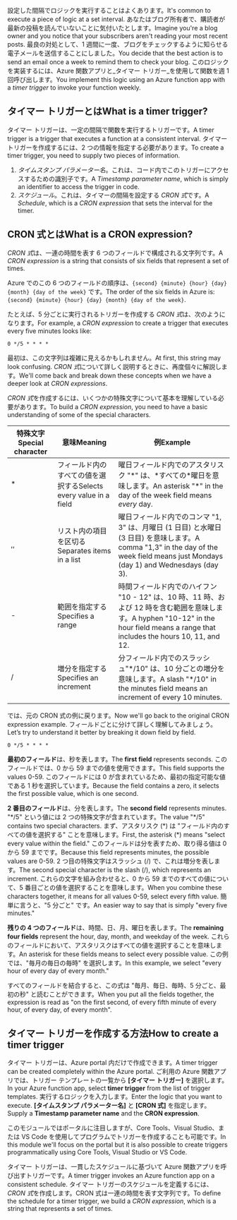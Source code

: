 <span data-ttu-id="676f7-101">設定した間隔でロジックを実行することはよくあります。</span><span class="sxs-lookup"><span data-stu-id="676f7-101">It's common to execute a piece of logic at a set interval.</span></span> <span data-ttu-id="676f7-102">あなたはブログ所有者で、購読者が最新の投稿を読んでいないことに気付いたとします。</span><span class="sxs-lookup"><span data-stu-id="676f7-102">Imagine you're a blog owner and you notice that your subscribers aren't reading your most recent posts.</span></span> <span data-ttu-id="676f7-103">最良の対処として、1 週間に一度、ブログをチェックするように知らせる電子メールを送信することにしました。</span><span class="sxs-lookup"><span data-stu-id="676f7-103">You decide that the best action is to send an email once a week to remind them to check your blog.</span></span> <span data-ttu-id="676f7-104">このロジックを実装するには、Azure 関数アプリと_タイマー トリガー_を使用して関数を週 1 回呼び出します。</span><span class="sxs-lookup"><span data-stu-id="676f7-104">You implement this logic using an Azure function app with a _timer trigger_ to invoke your function weekly.</span></span>

## <a name="what-is-a-timer-trigger"></a><span data-ttu-id="676f7-105">タイマー トリガーとは</span><span class="sxs-lookup"><span data-stu-id="676f7-105">What is a timer trigger?</span></span>

<span data-ttu-id="676f7-106">タイマー トリガーは、一定の間隔で関数を実行するトリガーです。</span><span class="sxs-lookup"><span data-stu-id="676f7-106">A timer trigger is a trigger that executes a function at a consistent interval.</span></span> <span data-ttu-id="676f7-107">タイマー トリガーを作成するには、2 つの情報を指定する必要があります。</span><span class="sxs-lookup"><span data-stu-id="676f7-107">To create a timer trigger, you need to supply two pieces of information.</span></span>

1. <span data-ttu-id="676f7-108">*タイムスタンプ パラメーター名*。これは、コード内でこのトリガーにアクセスするための識別子です。</span><span class="sxs-lookup"><span data-stu-id="676f7-108">A *Timestamp parameter name*, which is simply an identifier to access the trigger in code.</span></span>
2. <span data-ttu-id="676f7-109">*スケジュール*。これは、タイマーの間隔を設定する *CRON 式*です。</span><span class="sxs-lookup"><span data-stu-id="676f7-109">A *Schedule*, which is a *CRON expression* that sets the interval for the timer.</span></span>

## <a name="what-is-a-cron-expression"></a><span data-ttu-id="676f7-110">CRON 式とは</span><span class="sxs-lookup"><span data-stu-id="676f7-110">What is a CRON expression?</span></span>

<span data-ttu-id="676f7-111">*CRON 式*は、一連の時間を表す 6 つのフィールドで構成される文字列です。</span><span class="sxs-lookup"><span data-stu-id="676f7-111">A *CRON expression* is a string that consists of six fields that represent a set of times.</span></span>

<span data-ttu-id="676f7-112">Azure でのこの 6 つのフィールドの順序は、`{second} {minute} {hour} {day} {month} {day of the week}` です。</span><span class="sxs-lookup"><span data-stu-id="676f7-112">The order of the six fields in Azure is: `{second} {minute} {hour} {day} {month} {day of the week}`.</span></span>

<span data-ttu-id="676f7-113">たとえば、5 分ごとに実行されるトリガーを作成する *CRON 式*は、次のようになります。</span><span class="sxs-lookup"><span data-stu-id="676f7-113">For example, a *CRON expression* to create a trigger that executes every five minutes looks like:</span></span>

```log
0 */5 * * * *
```

<span data-ttu-id="676f7-114">最初は、この文字列は複雑に見えるかもしれません。</span><span class="sxs-lookup"><span data-stu-id="676f7-114">At first, this string may look confusing.</span></span> <span data-ttu-id="676f7-115">*CRON 式*について詳しく説明するときに、再度個々に解説します。</span><span class="sxs-lookup"><span data-stu-id="676f7-115">We'll come back and break down these concepts when we have a deeper look at *CRON expressions*.</span></span>

<span data-ttu-id="676f7-116">*CRON 式*を作成するには、いくつかの特殊文字について基本を理解している必要があります。</span><span class="sxs-lookup"><span data-stu-id="676f7-116">To build a *CRON expression*, you need to have a basic understanding of some of the special characters.</span></span>

| <span data-ttu-id="676f7-117">特殊文字</span><span class="sxs-lookup"><span data-stu-id="676f7-117">Special character</span></span> | <span data-ttu-id="676f7-118">意味</span><span class="sxs-lookup"><span data-stu-id="676f7-118">Meaning</span></span> | <span data-ttu-id="676f7-119">例</span><span class="sxs-lookup"><span data-stu-id="676f7-119">Example</span></span> |
| ------------- | ------------- | ------------- |
| *      | <span data-ttu-id="676f7-120">フィールド内のすべての値を選択する</span><span class="sxs-lookup"><span data-stu-id="676f7-120">Selects every value in a field</span></span> | <span data-ttu-id="676f7-121">曜日フィールド内でのアスタリスク "*" は、*すべての\*曜日を意味します。</span><span class="sxs-lookup"><span data-stu-id="676f7-121">An asterisk "\*" in the day of the week field means *every* day.</span></span> |
| <span data-ttu-id="676f7-122">,</span><span class="sxs-lookup"><span data-stu-id="676f7-122">,</span></span>      | <span data-ttu-id="676f7-123">リスト内の項目を区切る</span><span class="sxs-lookup"><span data-stu-id="676f7-123">Separates items in a list</span></span> | <span data-ttu-id="676f7-124">曜日フィールド内でのコンマ "1, 3" は、月曜日 (1 日目) と水曜日 (3 日目) を意味します。</span><span class="sxs-lookup"><span data-stu-id="676f7-124">A comma "1,3" in the day of the week field means just Mondays (day 1) and Wednesdays (day 3).</span></span> |
| -      | <span data-ttu-id="676f7-125">範囲を指定する</span><span class="sxs-lookup"><span data-stu-id="676f7-125">Specifies a range</span></span> | <span data-ttu-id="676f7-126">時間フィールド内でのハイフン "10 - 12" は、10 時、11 時、および 12 時を含む範囲を意味します。</span><span class="sxs-lookup"><span data-stu-id="676f7-126">A hyphen "10-12" in the hour field means a range that includes the hours 10, 11, and 12.</span></span> |
| /      | <span data-ttu-id="676f7-127">増分を指定する</span><span class="sxs-lookup"><span data-stu-id="676f7-127">Specifies an increment</span></span> | <span data-ttu-id="676f7-128">分フィールド内でのスラッシュ"\*/10" は、10 分ごとの増分を意味します。</span><span class="sxs-lookup"><span data-stu-id="676f7-128">A slash "\*/10" in the minutes field means an increment of every 10 minutes.</span></span> |

<span data-ttu-id="676f7-129">では、元の CRON 式の例に戻ります。</span><span class="sxs-lookup"><span data-stu-id="676f7-129">Now we'll go back to the original CRON expression example.</span></span> <span data-ttu-id="676f7-130">フィールドごとに分けて詳しく理解してみましょう。</span><span class="sxs-lookup"><span data-stu-id="676f7-130">Let’s try to understand it better by breaking it down field by field.</span></span>

```log
0 */5 * * * *
```

<span data-ttu-id="676f7-131">**最初のフィールド**は、秒を表します。</span><span class="sxs-lookup"><span data-stu-id="676f7-131">The **first field** represents seconds.</span></span> <span data-ttu-id="676f7-132">このフィールドでは、0 から 59 までの値を使用できます。</span><span class="sxs-lookup"><span data-stu-id="676f7-132">This field supports the values 0-59.</span></span> <span data-ttu-id="676f7-133">このフィールドには 0 が含まれているため、最初の指定可能な値である 1 秒を選択しています。</span><span class="sxs-lookup"><span data-stu-id="676f7-133">Because the field contains a zero, it selects the first possible value, which is one second.</span></span>

<span data-ttu-id="676f7-134">**2 番目のフィールド**は、分を表します。</span><span class="sxs-lookup"><span data-stu-id="676f7-134">The **second field** represents minutes.</span></span> <span data-ttu-id="676f7-135">"\*/5" という値には 2 つの特殊文字が含まれています。</span><span class="sxs-lookup"><span data-stu-id="676f7-135">The value "\*/5" contains two special characters.</span></span> <span data-ttu-id="676f7-136">まず、アスタリスク (\*) は "フィールド内のすべての値を選択する" ことを意味します。</span><span class="sxs-lookup"><span data-stu-id="676f7-136">First, the asterisk (\*) means "select every value within the field."</span></span> <span data-ttu-id="676f7-137">このフィールドは分を表すため、取り得る値は 0 から 59 までです。</span><span class="sxs-lookup"><span data-stu-id="676f7-137">Because this field represents minutes, the possible values are 0-59.</span></span> <span data-ttu-id="676f7-138">2 つ目の特殊文字はスラッシュ (/) で、これは増分を表します。</span><span class="sxs-lookup"><span data-stu-id="676f7-138">The second special character is the slash (/), which represents an increment.</span></span> <span data-ttu-id="676f7-139">これらの文字を組み合わせると、0 から 59 までのすべての値について、5 番目ごとの値を選択することを意味します。</span><span class="sxs-lookup"><span data-stu-id="676f7-139">When you combine these characters together, it means for all values 0-59, select every fifth value.</span></span> <span data-ttu-id="676f7-140">簡単に言うと、"5 分ごと" です。</span><span class="sxs-lookup"><span data-stu-id="676f7-140">An easier way to say that is simply "every five minutes."</span></span>

<span data-ttu-id="676f7-141">**残りの 4 つのフィールド**は、時間、日、月、曜日を表します。</span><span class="sxs-lookup"><span data-stu-id="676f7-141">The **remaining four fields** represent the hour, day, month, and weekday of the week.</span></span> <span data-ttu-id="676f7-142">これらのフィールドにおいて、アスタリスクはすべての値を選択することを意味します。</span><span class="sxs-lookup"><span data-stu-id="676f7-142">An asterisk for these fields means to select every possible value.</span></span> <span data-ttu-id="676f7-143">この例では、"毎月の毎日の毎時" を選択します。</span><span class="sxs-lookup"><span data-stu-id="676f7-143">In this example, we select "every hour of every day of every month."</span></span>

<span data-ttu-id="676f7-144">すべてのフィールドを結合すると、この式は "毎月、毎日、毎時、5 分ごと、最初の秒" と読むことができます。</span><span class="sxs-lookup"><span data-stu-id="676f7-144">When you put all the fields together, the expression is read as "on the first second, of every fifth minute of every hour, of every day, of every month".</span></span>

## <a name="how-to-create-a-timer-trigger"></a><span data-ttu-id="676f7-145">タイマー トリガーを作成する方法</span><span class="sxs-lookup"><span data-stu-id="676f7-145">How to create a timer trigger</span></span>

<span data-ttu-id="676f7-146">タイマー トリガーは、Azure portal 内だけで作成できます。</span><span class="sxs-lookup"><span data-stu-id="676f7-146">A timer trigger can be created completely within the Azure portal.</span></span> <span data-ttu-id="676f7-147">ご利用の Azure 関数アプリでは、トリガー テンプレートの一覧から **[タイマー トリガー]** を選択します。</span><span class="sxs-lookup"><span data-stu-id="676f7-147">In your Azure function app, select **timer trigger** from the list of trigger templates.</span></span> <span data-ttu-id="676f7-148">実行するロジックを入力します。</span><span class="sxs-lookup"><span data-stu-id="676f7-148">Enter the logic that you want to execute.</span></span> <span data-ttu-id="676f7-149">**[タイムスタンプ パラメーター名]** と **[CRON 式]** を指定します。</span><span class="sxs-lookup"><span data-stu-id="676f7-149">Supply a **Timestamp parameter name** and the **CRON expression**.</span></span>

<span data-ttu-id="676f7-150">このモジュールではポータルに注目しますが、Core Tools、Visual Studio、または VS Code を使用してプログラムでトリガーを作成することも可能です。</span><span class="sxs-lookup"><span data-stu-id="676f7-150">In this module we'll focus on the portal but it is also possible to create triggers programmatically using Core Tools, Visual Studio or VS Code.</span></span>

<span data-ttu-id="676f7-151">タイマー トリガーは、一貫したスケジュールに基づいて Azure 関数アプリを呼び出すトリガーです。</span><span class="sxs-lookup"><span data-stu-id="676f7-151">A timer trigger invokes an Azure function app on a consistent schedule.</span></span> <span data-ttu-id="676f7-152">タイマー トリガーのスケジュールを定義するには、*CRON 式*を作成します。CRON 式は一連の時間を表す文字列です。</span><span class="sxs-lookup"><span data-stu-id="676f7-152">To define the schedule for a timer trigger, we build a *CRON expression*, which is a string that represents a set of times.</span></span>